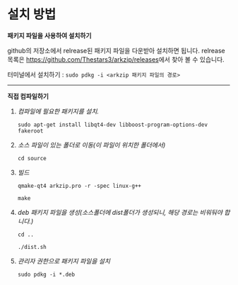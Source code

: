설치 방법
=============
**패키지 파일을 사용하여 설치하기**

github의 저장소에서 relrease된 패키지 파일을 다운받아 설치하면 됩니다. relrease 목록은 <https://github.com/Thestars3/arkzip/releases>에서 찾아 볼 수 있습니다.

터미널에서 설치하기 : `sudo pdkg -i <arkzip 패키지 파일의 경로>`

---------------------------------------
**직접 컴파일하기**

1. *컴파일에 필요한 패키지를 설치.*

	`sudo apt-get install libqt4-dev libboost-program-options-dev fakeroot`

2. *소스 파일이 있는 폴더로 이동(이 파일이 위치한 폴더에서)*

	`cd source`
	
3. *빌드*
	
	`qmake-qt4 arkzip.pro -r -spec linux-g++`
	
	`make`

4. *deb 패키지 파일을 생성(소스폴더에 dist폴더가 생성되니, 해당 경로는 비워둬야 합니다.)*

	`cd ..`
	
	`./dist.sh`

5. *관리자 권한으로 패키지 파일을 설치*

	`sudo pdkg -i *.deb`
